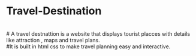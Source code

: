 # Travel-Destination
<br>
# A travel destnattion is a website that displays tourist placces with details like attraction , maps and travel plans.
<br>
#It is built in html css to  make travel planning easy and interactive.
